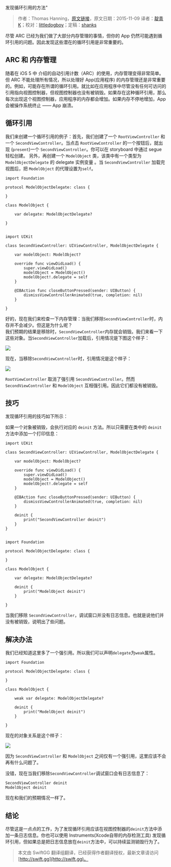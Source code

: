 发现循环引用的方法"

> 作者：Thomas Hanning，[原文链接](http://www.thomashanning.com/a-trick-to-discover-retain-cycles/)，原文日期：2015-11-09
> 译者：[靛青K](http://blog.dianqk.org/)；校对：[littledogboy](undefined)；定稿：[shanks](http://codebuild.me/)
  









尽管 ARC 已经为我们做了大部分内存管理的事情，但你的 App 仍然可能遇到循环引用的问题。因此发现这些潜在的循环引用是非常重要的。



## ARC 和 内存管理

随着在 iOS 5 中 介绍的自动引用计数（ARC）的使用，内存管理变得非常简单。但 ARC 不能处理所有情况，所以处理好 App(应用程序) 的内存管理还是非常重要的。例如，可能存在所谓的循环引用。就比如在应用程序中尽管没有任何可访问的引用指向视图控制器，但视图控制器也没有被销毁。如果存在这种循环引用，那么每次出现这个视图控制器，应用程序的内存都会增加。如果内存不停地增加，App 会被操作系统终止 —— App 崩溃。

## 循环引用

我们来创建一个循环引用的例子：首先，我们创建了一个 `RootViewController` 和一个 `SecondViewController`。当点击 `RootViewController` 的一个按钮后，就出现 (`present`)一个 `SecondViewController`。你可以在 storyboard 中通过 segue 轻松创建。 另外，再创建一个 `ModelObject` 类，该类中有一个类型为 `ModelObjectDelegate` 的 delegate 实例变量 。当 `SecondViewController` 加载完视图后，把 `ModelObject` 的代理设置为`self`。

    
    import Foundation
    
    protocol ModelObjectDelegate: class {
        
    }
    
    class ModelObject {
        
        var delegate: ModelObjectDelegate?
           
    }

    
    import UIKit
    
    class SecondViewController: UIViewController, ModelObjectDelegate {
        
        var modelObject: ModelObject?
        
        override func viewDidLoad() {
            super.viewDidLoad()
            modelObject = ModelObject()
            modelObject!.delegate = self
        }
            
        @IBAction func closeButtonPressed(sender: UIButton) {
            dismissViewControllerAnimated(true, completion: nil)
        }
        
    }

好的，现在我们来检查一下内存管理：当我们移除`SecondViewController`时，内存并不会减少。但这是为什么呢？  
我们预期的结果是移除时，`SecondViewController`内存就会销毁。我们来看一下这些对象。当`SecondViewController`加载后，引用情况是下图这个样子：

![](https://swift.gg/img/articles/a-trick-to-discover-retain-cycles/retainc1.jpg1457485815.2839491)

现在，当移除`SecondViewController`时，引用情况是这个样子：

![](https://swift.gg/img/articles/a-trick-to-discover-retain-cycles/retain2c.jpg1457485816.052251)

`RootViewController` 取消了强引用 `SecondViewController`。然而 `SecondViewController` 和 `ModelObject` 互相强引用。因此它们都没有被销毁。

## 技巧
发现循环引用的技巧如下所示：  

如果一个对象被销毁，会执行对应的 `deinit` 方法。所以只需要在类中的 `deinit` 方法中添加一个打印信息：

    
    import UIKit
    
    class SecondViewController: UIViewController, ModelObjectDelegate {
        
        var modelObject: ModelObject?
        
        override func viewDidLoad() {
            super.viewDidLoad()
            modelObject = ModelObject()
            modelObject!.delegate = self
        }
        
        @IBAction func closeButtonPressed(sender: UIButton) {
            dismissViewControllerAnimated(true, completion: nil)
        }
        
        deinit {
            print("SecondViewController deinit")
        }
    }

    
    import Foundation
    
    protocol ModelObjectDelegate: class {
        
    }
    
    class ModelObject {
        
        var delegate: ModelObjectDelegate?
        
        deinit {
            print("ModelObject deinit")
        }
        
    }

当我们移除 `SecondViewController`，调试窗口并没有日志信息。也就是说他们并没有被销毁，说明出了些问题。

## 解决办法

我们已经知道这里多了一个强引用。所以我们可以声明`delegate`为`weak`属性。

    
    import Foundation
    
    protocol ModelObjectDelegate: class {
        
    }
    
    class ModelObject {
        
        weak var delegate: ModelObjectDelegate?
        
        deinit {
            print("ModelObject deinit")
        }
        
    }

现在的对象关系是这个样子：

![](https://swift.gg/img/articles/a-trick-to-discover-retain-cycles/retainc3.jpg1457485816.738923)

因为 `SecondViewController` 和 `ModelObject` 之间仅有一个强引用，这里应该不会再有什么问题了。

没错，现在当我们移除`SecondViewController`调试窗口会有日志信息了：

    SecondViewController deinit
    ModelObject deinit

现在和我们的预期情况一样了。

## 结论

尽管这是一点点的工作，为了发现循环引用应该在视图控制器的`deinit`方法中添加一条日志信息。你也可以使用 Instruments(Xcode自带的内存检测工具) 发现循环引用，但如果总是把日志信息放在`deinit`方法中，可以持续监测销毁行为了。
> 本文由 SwiftGG 翻译组翻译，已经获得作者翻译授权，最新文章请访问 [http://swift.gg](http://swift.gg)。